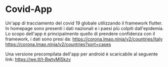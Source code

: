 # Covid-App

Un'app di tracciamento del covid 19 globale utilizzando il framework flutter.
In homepage sono presenti i dati nazionali e i paesi più colpiti dall'epidemia.
Lo scopo dell'app è principalmente quello di prendere confidenza con il framework, i dati sono presi da:
https://corona.lmao.ninja/v2/countries/italy 
https://corona.lmao.ninja/v2/countries?sort=cases

Una versione precompilata dell'app per android è scaricabile al seguente link:
https://we.tl/t-BwtyMlSkzv

